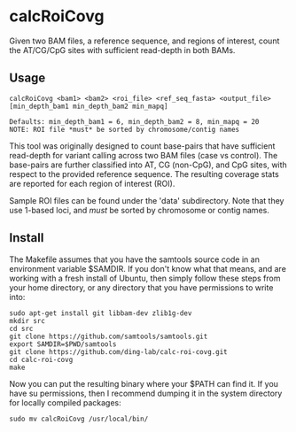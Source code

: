 calcRoiCovg
===========
Given two BAM files, a reference sequence, and regions of interest, count the AT/CG/CpG sites with
sufficient read-depth in both BAMs.

Usage
-----
    calcRoiCovg <bam1> <bam2> <roi_file> <ref_seq_fasta> <output_file> [min_depth_bam1 min_depth_bam2 min_mapq]
    
    Defaults: min_depth_bam1 = 6, min_depth_bam2 = 8, min_mapq = 20
    NOTE: ROI file *must* be sorted by chromosome/contig names

This tool was originally designed to count base-pairs that have sufficient read-depth for variant
calling across two BAM files (case vs control). The base-pairs are further classified into AT, CG
(non-CpG), and CpG sites, with respect to the provided reference sequence. The resulting coverage
stats are reported for each region of interest (ROI).

Sample ROI files can be found under the 'data' subdirectory. Note that they use 1-based loci, and
*must* be sorted by chromosome or contig names.

Install
-------
The Makefile assumes that you have the samtools source code in an environment variable $SAMDIR. If
you don't know what that means, and are working with a fresh install of Ubuntu, then simply follow
these steps from your home directory, or any directory that you have permissions to write into:

    sudo apt-get install git libbam-dev zlib1g-dev
    mkdir src
    cd src
    git clone https://github.com/samtools/samtools.git
    export SAMDIR=$PWD/samtools
    git clone https://github.com/ding-lab/calc-roi-covg.git
    cd calc-roi-covg
    make

Now you can put the resulting binary where your $PATH can find it. If you have su permissions, then I
recommend dumping it in the system directory for locally compiled packages:

    sudo mv calcRoiCovg /usr/local/bin/
